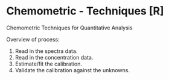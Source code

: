 # Chemometric - Techniques  [R]

Chemometric Techniques for Quantitative Analysis

Overview of process:
1. Read in the spectra data.
2. Read in the concentration data.
3. Estimate/fit the calibration. 
4. Validate the calibration against the unknowns.
